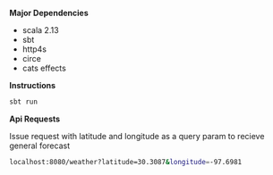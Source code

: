 **Major Dependencies** 

* scala 2.13
* sbt
* http4s
* circe
* cats effects

**Instructions**

```bash
sbt run
```

**Api Requests**

Issue request with latitude and longitude as a query param to recieve general forecast
```bash
localhost:8080/weather?latitude=30.3087&longitude=-97.6981
```